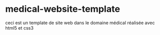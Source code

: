 # medical-website-template
ceci est un template de site web dans le domaine médical réalisée avec html5 et css3 
